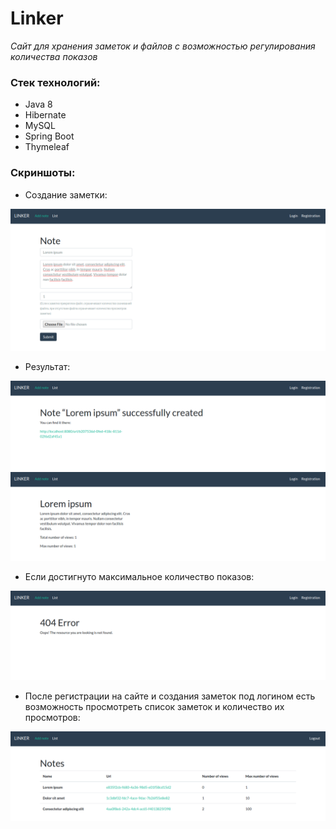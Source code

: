 # Linker

_Cайт для хранения заметок и файлов с возможностью регулирования количества показов_

### Стек технологий:

* Java 8
* Hibernate
* MySQL
* Spring Boot
* Thymeleaf

### Скриншоты:

* Создание заметки:

![](https://raw.githubusercontent.com/applepinepaprica/linker/master/images/image3887.png)

* Результат:

![](https://raw.githubusercontent.com/applepinepaprica/linker/master/images/image3898.png)
![](https://raw.githubusercontent.com/applepinepaprica/linker/master/images/image3909.png)

* Если достигнуто максимальное количество показов:

![](https://raw.githubusercontent.com/applepinepaprica/linker/master/images/image3920.png)

* После регистрации на сайте и создания заметок под логином есть возможность просмотреть список заметок и количество их просмотров:

![](https://raw.githubusercontent.com/applepinepaprica/linker/master/images/image3931.png)
